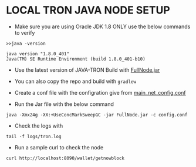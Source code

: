 # LOCAL TRON JAVA NODE SETUP

- Make sure you are using Oracle JDK 1.8 ONLY
use the below commands to verify
```
>>java -version

java version "1.8.0_401"
Java(TM) SE Runtime Environment (build 1.8.0_401-b10)
```

- Use the latest version of JAVA-TRON Build with [FullNode.jar
](https://github.com/tronprotocol/java-tron/releases/tag/GreatVoyage-v4.7.5)
- You can also copy the repo and build with ```gradlew```
- Create a conf file with the configration give from [main_net_config.conf](https://github.com/tronprotocol/tron-deployment/blob/master/main_net_config.conf)

- Run the Jar file with the below command
```
java -Xmx24g -XX:+UseConcMarkSweepGC -jar FullNode.jar -c config.conf
```
- Check the logs with
```
tail -f logs/tron.log                                                
```
- Run a sample curl to check the node 
```
curl http://localhost:8090/wallet/getnowblock
```